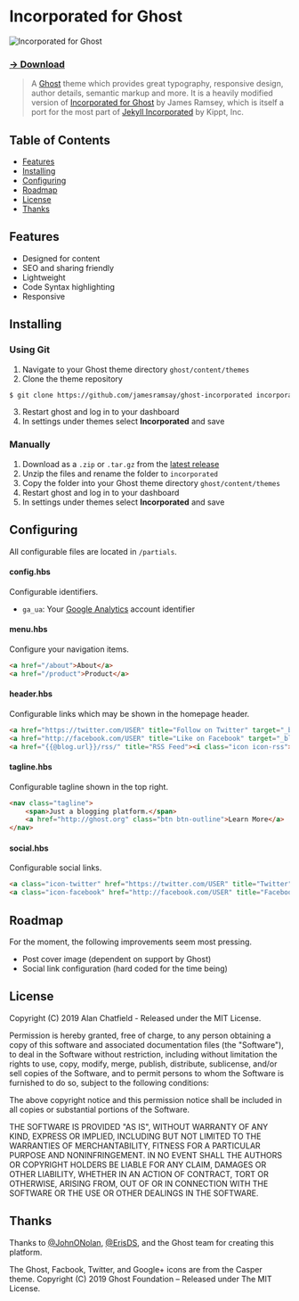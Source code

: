 # Incorporated for Ghost

![Incorporated for Ghost](http://l.jwr.vc/uTpo+)

### [→ Download](https://github.com/alanchatfield/alanchatfield.net/releases/latest)

> A [Ghost](https://ghost.org/) theme which provides great typography, responsive design, author details, semantic markup and more. It is a heavily modified version of [Incorporated for Ghost](https://github.com/jamesramsay/ghost-incorporated) by James Ramsey, which is itself a port for the most part of [Jekyll Incorporated](https://github.com/kippt/jekyll-incorporated) by Kippt, Inc.

## Table of Contents

* [Features](#features)
* [Installing](#installing)
* [Configuring](#configuring)
* [Roadmap](#roadmap)
* [License](#license)
* [Thanks](#thanks)

## Features

- Designed for content
- SEO and sharing friendly
- Lightweight
- Code Syntax highlighting
- Responsive

## Installing

### Using Git
1. Navigate to your Ghost theme directory `ghost/content/themes`
2. Clone the theme repository
```sh
$ git clone https://github.com/jamesramsay/ghost-incorporated incorporated
```
3. Restart ghost and log in to your dashboard
4. In settings under themes select **Incorporated** and save


### Manually
1. Download as a `.zip` or `.tar.gz` from the [latest release](https://github.com/jamesramsay/ghost-incorporated/releases/latest)
2. Unzip the files and rename the folder to `incorporated`
4. Copy the folder into your Ghost theme directory `ghost/content/themes`
5. Restart ghost and log in to your dashboard
4. In settings under themes select **Incorporated** and save

## Configuring

All configurable files are located in `/partials`.

#### config.hbs

Configurable identifiers.

* `ga_ua`: Your [Google Analytics](https://support.google.com/analytics/answer/1032385) account identifier

#### menu.hbs

Configure your navigation items.

```html
<a href="/about">About</a>
<a href="/product">Product</a>
```

#### header.hbs

Configurable links which may be shown in the homepage header.

```html
<a href="https://twitter.com/USER" title="Follow on Twitter" target="_blank"><i class="icon icon-twitter"></i></a>
<a href="http://facebook.com/USER" title="Like on Facebook" target="_blank"><i class="icon icon-facebook"></i></a>
<a href="{{@blog.url}}/rss/" title="RSS Feed"><i class="icon icon-rss"></i></a>
```

#### tagline.hbs

Configurable tagline shown in the top right.

```html
<nav class="tagline">
    <span>Just a blogging platform.</span>
    <a href="http://ghost.org" class="btn btn-outline">Learn More</a>
</nav>
```

#### social.hbs

Configurable social links.

```html
<a class="icon-twitter" href="https://twitter.com/USER" title="Twitter"><span class="hidden">Twitter</span></a>
<a class="icon-facebook" href="http://facebook.com/USER" title="Facebook"><span class="hidden">Facebook</span></a>
```

## Roadmap

For the moment, the following improvements seem most pressing.

- Post cover image (dependent on support by Ghost)
- Social link configuration (hard coded for the time being)

## License

Copyright (C) 2019 Alan Chatfield - Released under the MIT License.

Permission is hereby granted, free of charge, to any person obtaining a copy of this software and associated documentation files (the "Software"), to deal in the Software without restriction, including without limitation the rights to use, copy, modify, merge, publish, distribute, sublicense, and/or sell copies of the Software, and to permit persons to whom the Software is furnished to do so, subject to the following conditions:

The above copyright notice and this permission notice shall be included in all copies or substantial portions of the Software.

THE SOFTWARE IS PROVIDED "AS IS", WITHOUT WARRANTY OF ANY KIND, EXPRESS OR IMPLIED, INCLUDING BUT NOT LIMITED TO THE WARRANTIES OF MERCHANTABILITY, FITNESS FOR A PARTICULAR PURPOSE AND
NONINFRINGEMENT. IN NO EVENT SHALL THE AUTHORS OR COPYRIGHT HOLDERS BE LIABLE FOR ANY CLAIM, DAMAGES OR OTHER LIABILITY, WHETHER IN AN ACTION OF CONTRACT, TORT OR OTHERWISE, ARISING FROM, OUT OF OR IN CONNECTION WITH THE SOFTWARE OR THE USE OR OTHER DEALINGS IN THE SOFTWARE.

## Thanks

Thanks to [@JohnONolan](http://twitter/JohnONolan), [@ErisDS](http://twitter/ErisDS), and the Ghost team for creating this platform.

The Ghost, Facbook, Twitter, and Google+ icons are from the Casper theme.
Copyright (C) 2019 Ghost Foundation – Released under The MIT License.

